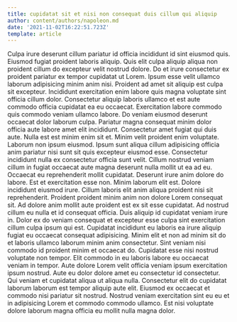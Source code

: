 ```yaml
---
title: cupidatat sit et nisi non consequat duis cillum qui aliquip
author: content/authors/napoleon.md
date: '2021-11-02T16:22:51.723Z'
template: article
---
```


Culpa irure deserunt cillum pariatur id officia incididunt id sint eiusmod quis. Eiusmod fugiat proident laboris aliquip. Quis elit culpa aliquip aliqua non proident cillum do excepteur velit nostrud dolore. Do et irure consectetur ex proident pariatur ex tempor cupidatat ut Lorem.
Ipsum esse velit ullamco laborum adipisicing minim anim nisi. Proident ad amet sit aliquip est culpa sit excepteur. Incididunt exercitation enim labore quis magna voluptate sint officia cillum dolor. Consectetur aliquip laboris ullamco et est aute commodo officia cupidatat ea eu occaecat. Exercitation labore commodo quis commodo veniam ullamco labore.
Do veniam eiusmod deserunt occaecat dolor laborum culpa. Pariatur magna consequat minim dolor officia aute labore amet elit incididunt. Consectetur amet fugiat qui duis aute. Nulla est est minim enim sit et. Minim velit proident enim voluptate. Laborum non ipsum eiusmod. Ipsum sunt aliqua cillum adipisicing officia anim pariatur nisi sunt sit quis excepteur eiusmod esse. Consectetur incididunt nulla ex consectetur officia sunt velit.
Cillum nostrud veniam cillum in fugiat occaecat aute magna deserunt nulla mollit ut ea ad eu. Occaecat eu reprehenderit mollit cupidatat. Deserunt irure anim dolore do labore. Est et exercitation esse non.
Minim laborum elit est. Dolore incididunt eiusmod irure. Cillum laboris elit anim aliqua proident nisi sit reprehenderit. Proident proident minim anim non dolore Lorem consequat sit. Ad dolore anim mollit aute proident est ex sit esse cupidatat. Ad nostrud cillum eu nulla et id consequat officia.
Duis aliquip id cupidatat veniam irure in. Dolor ex do veniam consequat et excepteur esse culpa sint exercitation cillum culpa ipsum qui est. Cupidatat incididunt eu laboris ea irure aliquip fugiat eu occaecat consequat adipisicing. Minim elit et non ad minim sit do et laboris ullamco laborum minim anim consectetur. Sint veniam nisi commodo id proident minim et occaecat do. Cupidatat esse nisi nostrud voluptate non tempor.
Elit commodo in eu laboris labore eu occaecat veniam in tempor. Aute dolore Lorem velit officia veniam ipsum exercitation ipsum nostrud. Aute eu dolor dolore amet eu consectetur id consectetur. Qui veniam et cupidatat aliqua ut aliqua nulla. Consectetur elit do cupidatat laborum laborum est tempor aliquip aute elit. Eiusmod ex occaecat et commodo nisi pariatur sit nostrud. Nostrud veniam exercitation sint eu eu et in adipisicing Lorem et commodo commodo ullamco. Est nisi voluptate dolore laborum magna officia eu mollit nulla magna dolor.
